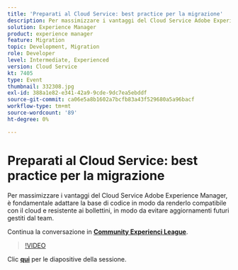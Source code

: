 ```yaml
---
title: 'Preparati al Cloud Service: best practice per la migrazione'
description: Per massimizzare i vantaggi del Cloud Service Adobe Experience Manager, è fondamentale adattare la base di codice in modo da renderlo compatibile con il cloud e resistente ai bollettini, in modo da evitare aggiornamenti futuri gestiti dal team.
solution: Experience Manager
product: experience manager
feature: Migration
topic: Development, Migration
role: Developer
level: Intermediate, Experienced
version: Cloud Service
kt: 7405
type: Event
thumbnail: 332308.jpg
exl-id: 388a1e82-e341-42a9-9cde-9dc7ea5ebddf
source-git-commit: ca06e5a8b1602a7bcfb83a43f529680a5a96bacf
workflow-type: tm+mt
source-wordcount: '89'
ht-degree: 0%

---
```


# Preparati al Cloud Service: best practice per la migrazione

Per massimizzare i vantaggi del Cloud Service Adobe Experience Manager, è fondamentale adattare la base di codice in modo da renderlo compatibile con il cloud e resistente ai bollettini, in modo da evitare aggiornamenti futuri gestiti dal team.

Continua la conversazione in **[Community Experienci League](http://adobe.ly/36Yd3v6)**.

>[!VIDEO](https://video.tv.adobe.com/v/332308/?quality=12&learn=on&hidetitle=true)

Clic **[qui](/help/adobe-developers-live/assets/get-ready-aem-cloud.pdf)** per le diapositive della sessione.
